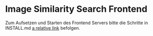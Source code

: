 # Image Similarity Search Frontend

Zum Aufsetzen und Starten des Frontend Servers bitte die Schritte in INSTALL.md [a relative link](INSTALL.md) befolgen.
